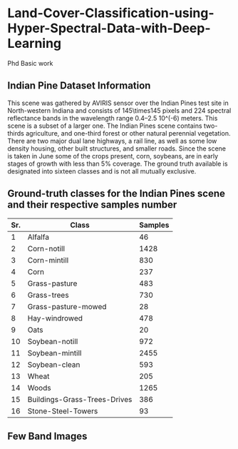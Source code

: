 # Land-Cover-Classification-using-Hyper-Spectral-Data-with-Deep-Learning
Phd Basic work

## Indian Pine Dataset Information ##
This scene was gathered by AVIRIS sensor over the Indian Pines test site in North-western Indiana and consists of 145\times145 pixels and 224 spectral reflectance bands in the wavelength range 0.4–2.5 10^(-6) meters. This scene is a subset of a larger one. The Indian Pines scene contains two-thirds agriculture, and one-third forest or other natural perennial vegetation. There are two major dual lane highways, a rail line, as well as some low density housing, other built structures, and smaller roads. Since the scene is taken in June some of the crops present, corn, soybeans, are in early stages of growth with less than 5% coverage. The ground truth available is designated into sixteen classes and is not all mutually exclusive.

## Ground-truth classes for the Indian Pines scene and their respective samples number ##
| Sr. | Class |	Samples|
| -------------| ------------- | ------------- |
|1|	Alfalfa |	46 |
|2|	Corn-notill |	1428 |
|3|	Corn-mintill |	830 |
|4|	Corn |	237 |
|5|	Grass-pasture |	483 |
|6|	Grass-trees |	730 |
|7|	Grass-pasture-mowed	| 28 |
|8|	Hay-windrowed |	478 |
|9|	Oats |	20 |
|10|	Soybean-notill |	972 |
|11|	Soybean-mintill	| 2455 |
|12 |	Soybean-clean |	593 |
|13	| Wheat |	205 |
|14	| Woods |	1265 |
|15	|Buildings-Grass-Trees-Drives |	386 |
|16	|Stone-Steel-Towers |	93 |


## Few Band Images ##

